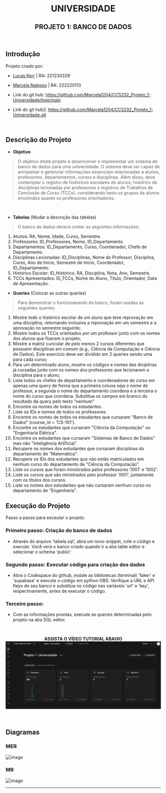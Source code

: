 <div align="center">
  
# UNIVERSIDADE
## PROJETO 1: BANCO DE DADOS

</div>
<br>

## Introdução
Projeto criado por:
* [Lucas Kerr](https://github.com/Adelgrin) | RA: 221230329
* [Marcela Nalesso](https://github.com/Marcela1204) | RA: 222220113

* Link do git hub: https://github.com/Marcela1204/CC5232_Projeto_1-Universidade/tree/main
* Link do git hub2: https://github.com/Marcela1204/CC5232_Projeto_1-Universidade.git
<br>

## Descrição do Projeto
- **Objetivo**   
> O objetivo deste projeto é desenvolver e implementar um sistema de banco de dados para uma universidade. O sistema deve ser capaz de armazenar e gerenciar informações essenciais relacionadas a alunos, professores, departamentos, cursos e disciplinas. Além disso, deve contemplar o registro de históricos escolares de alunos, histórico de disciplinas lecionadas por professores e registros de Trabalhos de Conclusão de Curso (TCCs), considerando tanto os grupos de alunos envolvidos quanto os professores orientadores.
<br>

- **Tabelas** (Mudar a descrição das tabelas)   
> O banco de dados deverá conter as seguintes informações:   
1. Alunos: RA, Nome, Idade, Curso, Semestre.   
2. Professores: ID_Professores, Nome, ID_Departamento.   
3. Departamentos: ID_Departamento, Curso, Coordenador, Chefe de Departamento.     
4. Disciplinas Lecionadas: ID_Disciplinas, Nome do Professor, Disciplina, Curso, Ano de Início, Semestre de Início, Coordenador, ID_Departamento.   
5. Histórico Escolar: ID_Histórico, RA, Disciplina, Nota, Ano, Semestre.   
6. TCCs Apresentados: ID_TCCs, Nome do Aluno, Título, Orientador, Data de Apresentação.

- **Queries** (Colocar as outras queries)
> Para demonstrar o funcionamento do banco, foram usadas as seguintes queries:   
1. Mostre todo o histórico escolar de um aluno que teve reprovação em uma disciplina, retornando inclusive a reprovação em um semestre e a aprovação no semestre seguinte;   
2. Mostre todos os TCCs orientados por um professor junto com os nomes dos alunos que fizeram o projeto;    
3. Mostre a matriz curicular de pelo menos 2 cursos diferentes que possuem disciplinas em comum (e.g., Ciência da Computação e Ciência de Dados). Este exercício deve ser dividido em 2 queries sendo uma para cada curso;    
4. Para um determinado aluno, mostre os códigos e nomes das diciplinas já cursadas junto com os nomes dos professores que lecionaram a disciplina para o aluno;    
5. Liste todos os chefes de departamento e coordenadores de curso em apenas uma query de forma que a primeira coluna seja o nome do professor, a segunda o nome do departamento coordena e a terceira o nome do curso que coordena. Substitua os campos em branco do resultado da query pelo texto "nenhum"
6. Encontre os nomes de todos os estudantes.
7. Liste os IDs e nomes de todos os professores.
8. Encontre os nomes de todos os estudantes que cursaram "Banco de Dados" (course_id = 'CS-101').
9. Encontre os estudantes que cursaram "Ciência da Computação" ou "Engenharia Elétrica".
10. Encontre os estudantes que cursaram "Sistemas de Banco de Dados" mas não "Inteligência Artificial".
11. Recupere os nomes dos estudantes que cursaram disciplinas do departamento de "Matemática".
12. Recupere os IDs dos estudantes que não estão matriculados em nenhum curso do departamento de "Ciência da Computação".
13. Liste os cursos que foram ministrados pelos professores 'I001' e 'I002'.
14. Liste os cursos que são ministrados pelo professor 'I001', juntamente com os títulos dos cursos.
15. Liste os nomes dos estudantes que não cursaram nenhum curso no departamento de "Engenharia".

## Execução do Projeto
Passo a passo para exceutar o projeto: 

### Primeiro passo: Criação do banco de dados
- Através do arquivo 'tabela.sql', abra um novo snippet, cole o código e execute. Você verá o banco criado quando ir a aba table editor e selecionar o schema 'public'

### Segundo passo: Executar código para criação dos dados
- Abra o Codespace do github, instale as bibliotecas (terminal) 'faker' e 'supabase' e execute o código em python
  OBS: Verifique a URL e API Keys do seu banco e substitua no código nas variáveis 'url' e 'key', respectivamente, antes de executar o código.

### Terceiro passo: 
- Com as informações prontas, execute as queries determinadas pelo projeto na aba SQL editor.
<br>
<div align="center">
  
**ASSISTA O VÍDEO TUTORIAL ABAIXO**
[![Assista no YouTube](imagens/thumb.png)](https://youtu.be/hOJ7W5qYVvk)


</div>
<br>

## Diagramas

### MER
![image](https://github.com/user-attachments/assets/6c515ff0-5609-4ef7-869b-50e25009f397)

### MR
![image](https://github.com/user-attachments/assets/23a9dbc7-32d6-462f-bf27-2d6bcb3ad3ed)


***

